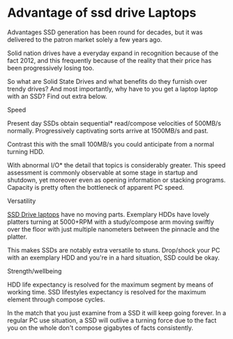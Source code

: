 <h1>Advantage of ssd drive Laptops</h1>

Advantages
SSD generation has been round for decades, but it was delivered to the patron market solely a few years ago.

Solid nation drives have a everyday expand in recognition because of the fact 2012, and this frequently because of the reality that their price has been progressively losing too.

So what are Solid State Drives and what benefits do they furnish over trendy drives? And most importantly, why have to you get a laptop laptop with an SSD? Find out extra below.



Speed

Present day SSDs obtain sequential* read/compose velocities of 500MB/s normally. Progressively captivating sorts arrive at 1500MB/s and past.

Contrast this with the small 100MB/s you could anticipate from a normal turning HDD.

With abnormal I/O* the detail that topics is considerably greater. This speed assessment is commonly observable at some stage in startup and shutdown, yet moreover even as opening information or stacking programs. Capacity is pretty often the bottleneck of apparent PC speed.

Versatility

<a href="https://www.osmreview.com/2020/02/best-ssd-laptops-in-india.html?m=1">SSD Drive laptops</a>
 have no moving parts. Exemplary HDDs have lovely platters turning at 5000+RPM with a study/compose arm moving swiftly over the floor with just multiple nanometers between the pinnacle and the platter.

This makes SSDs are notably extra versatile to stuns. Drop/shock your PC with an exemplary HDD and you&#039;re in a hard situation, SSD could be okay.

Strength/wellbeing

HDD life expectancy is resolved for the maximum segment by means of working time. SSD lifestyles expectancy is resolved for the maximum element through compose cycles.

In the match that you just examine from a SSD it will keep going forever. In a regular PC use situation, a SSD will outlive a turning force due to the fact you on the whole don&#039;t compose gigabytes of facts consistently.


